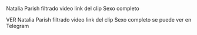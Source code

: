 Natalia Parish filtrado video link del clip Sexo completo

VER Natalia Parish filtrado video link del clip Sexo completo se puede ver en Telegram
